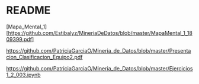 # README

[Mapa_Mental_1] [https://github.com/Estibalyz/MineriaDeDatos/blob/master/MapaMental_1_1809399.pdf]

https://github.com/PatriciaGarciaO/Mineria_de_Datos/blob/master/Presentacion_Clasificacion_Equipo2.pdf

https://github.com/PatriciaGarciaO/Mineria_de_Datos/blob/master/Ejercicios1_2_003.ipynb
